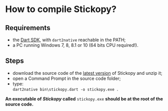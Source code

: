 # How to compile Stickopy?

## Requirements
* the [Dart SDK](https://dart.dev/get-dart), with `dart2native` reachable in the PATH;
* a PC running Windows 7, 8, 8.1 or 10 (64 bits CPU required!).

## Steps
* download the source code of the [latest version](https://github.com/FLA-Coding/Stickopy/releases/latest) of Stickopy and unzip it;
* open a Command Prompt in the source code folder;
* type:<br/>
  ```dart2native bin\stickopy.dart -o stickopy.exe```&nbsp;&nbsp;.

**An executable of *Stickopy* called** `stickopy.exe` **should be at the root of the source code.**
